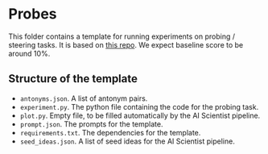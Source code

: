 # Probes

This folder contains a template for running experiments on probing / steering tasks.
It is based on [this repo](https://github.com/jorispos/ConceptorSteering).
We expect baseline score to be around 10%.

## Structure of the template

- `antonyms.json`. A list of antonym pairs.
- `experiment.py`. The python file containing the code for the probing task.
- `plot.py`. Empty file, to be filled automatically by the AI Scientist pipeline.
- `prompt.json`. The prompts for the template.
- `requirements.txt`. The dependencies for the template.
- `seed_ideas.json`. A list of seed ideas for the AI Scientist pipeline.
